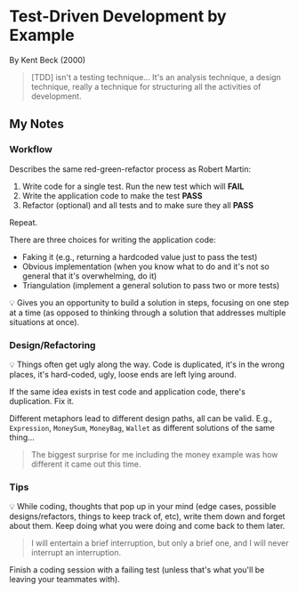 # Test-Driven Development by Example
By Kent Beck (2000)

> [TDD] isn't a testing technique… It's an analysis technique, a design technique, really a technique for structuring all the activities of development.

## My Notes

### Workflow

Describes the same red-green-refactor process as Robert Martin:

1. Write code for a single test. Run the new test which will **FAIL**
2. Write the application code to make the test **PASS**
3. Refactor (optional) and all tests and to make sure they all **PASS**

Repeat.

There are three choices for writing the application code:

- Faking it (e.g., returning a hardcoded value just to pass the test)
- Obvious implementation (when you know what to do and it's not so general that it's overwhelming, do it)
- Triangulation (implement a general solution to pass two or more tests)

💡 Gives you an opportunity to build a solution in steps, focusing on one step at a time (as opposed to thinking through a solution that addresses multiple situations at once).

### Design/Refactoring

💡 Things often get ugly along the way. Code is duplicated, it's in the wrong places, it's hard-coded, ugly, loose ends are left lying around.

If the same idea exists in test code and application code, there's duplication. Fix it.

Different metaphors lead to different design paths, all can be valid. E.g., `Expression`, `MoneySum`, `MoneyBag`, `Wallet` as different solutions of the same thing…

> The biggest surprise for me including the money example was how different it came out this time.

### Tips

💡 While coding, thoughts that pop up in your mind (edge cases, possible designs/refactors, things to keep track of, etc), write them down and forget about them. Keep doing what you were doing and come back to them later.

> I will entertain a brief interruption, but only a brief one, and I will never interrupt an interruption.

Finish a coding session with a failing test (unless that's what you'll be leaving your teammates with).